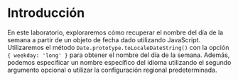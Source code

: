 # Introducción

En este laboratorio, exploraremos cómo recuperar el nombre del día de la semana a partir de un objeto de fecha dado utilizando JavaScript. Utilizaremos el método `Date.prototype.toLocaleDateString()` con la opción `{ weekday: 'long' }` para obtener el nombre del día de la semana. Además, podemos especificar un nombre específico del idioma utilizando el segundo argumento opcional o utilizar la configuración regional predeterminada.
